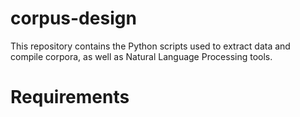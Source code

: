 # corpus-design

This repository contains the Python scripts used to extract data and compile corpora, as well as Natural Language Processing tools. 

# Requirements 
